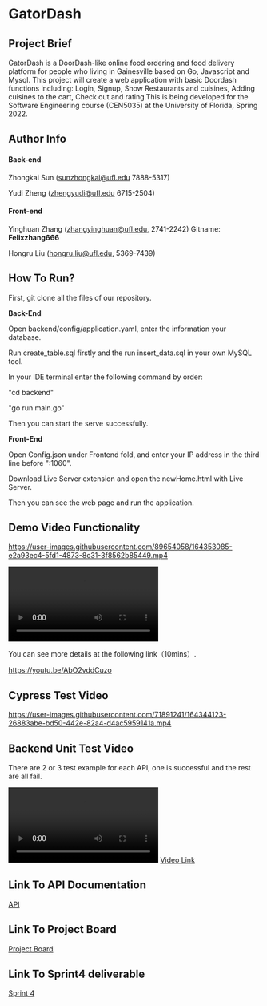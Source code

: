 # GatorDash
## Project Brief

GatorDash is a DoorDash-like online food ordering and food delivery platform for people who living in Gainesville based on Go, Javascript and Mysql. This project will create a web application with basic Doordash functions including: Login, Signup, Show Restaurants and cuisines, Adding cuisines to the cart, Check out and rating.This is being developed for the Software Engineering course (CEN5035) at the University of Florida, Spring 2022.

## Author Info

#### Back-end

Zhongkai Sun ([sunzhongkai@ufl.edu](mailto:sunzhongkai@ufl.edu) 7888-5317)

Yudi Zheng ([zhengyudi@ufl.edu](mailto:zhengyudi@ufl.edu) 6715-2504)

#### Front-end

Yinghuan Zhang ([zhangyinghuan@ufl.edu](mailto:zhangyinghuan@ufl.edu), 2741-2242) Gitname: **Felixzhang666**

Hongru Liu ([hongru.liu@ufl.edu](mailto:hongru.liu@ufl.edu), 5369-7439)

## How To Run?

First, git clone all the files of our repository.

**Back-End**

Open backend/config/application.yaml, enter the information your database.

Run create_table.sql firstly and the run insert_data.sql in your own MySQL tool.

In your IDE terminal enter the following command by order:

"cd backend"

"go run main.go"

Then you can start the serve successfully.

**Front-End**

Open Config.json under Frontend fold, and enter your IP address in the third line before ":1060".

Download Live Server extension and open the newHome.html with Live Server.

Then you can see the web page and run the application.

## Demo Video Functionality

https://user-images.githubusercontent.com/89654058/164353085-e2a93ec4-5fd1-4873-8c31-3f8562b85449.mp4

<video src="Gator_Dash.mp4"></video>

You can see more details at the following link（10mins）.

https://youtu.be/AbO2vddCuzo

## Cypress Test Video

https://user-images.githubusercontent.com/71891241/164344123-26883abe-bd50-442e-82a4-d4ac5959141a.mp4

## Backend Unit Test Video
There are 2 or 3 test example for each API, one is successful and the rest are all fail.

<video src="Backend.mp4"></video>
[Video Link](https://youtu.be/wSSHhRthjs4)

## Link To API Documentation
[API](https://github.com/ZhongkaiSun/SEGOGOGO/blob/master/backend/backendAPI.md)
## Link To Project Board
[Project Board](https://github.com/ZhongkaiSun/SEGOGOGO/projects)
## Link To Sprint4 deliverable
[Sprint 4](https://github.com/ZhongkaiSun/SEGOGOGO/blob/master/Gator%20Delivery%20Sprint4.md)
